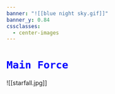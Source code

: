 ```yaml
---
banner: "![[blue night sky.gif]]"
banner_y: 0.84
cssclasses:
  - center-images
---
```

# <code style="color:Blue">Main Force</code>


![[starfall.jpg]]



